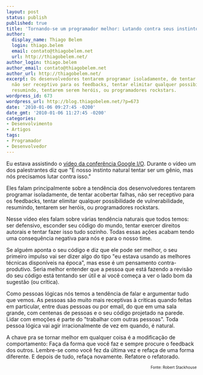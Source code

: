 ```yaml
---
layout: post
status: publish
published: true
title: 'Tornando-se um programador melhor: Lutando contra seus instintos'
author:
  display_name: Thiago Belem
  login: thiago.belem
  email: contato@thiagobelem.net
  url: http://thiagobelem.net/
author_login: thiago.belem
author_email: contato@thiagobelem.net
author_url: http://thiagobelem.net/
excerpt: Os desenvolvedores tentarem programar isoladamente, de tentar acobertar felhas,
  não ser receptivo para os feedbacks, tentar elimitar qualquer possibilidade de vulnerabilidade,
  resumindo, tentarem serem heróis, ou programadores rockstars.
wordpress_id: 673
wordpress_url: http://blog.thiagobelem.net/?p=673
date: '2010-01-06 09:27:45 -0200'
date_gmt: '2010-01-06 11:27:45 -0200'
categories:
- Desenvolvimento
- Artigos
tags:
- Programador
- Desenvolvedor
---
```

<p>Eu estava assistindo o <a href="http://code.google.com/intl/de-DE/events/io/2009/sessions/MythGeniusProgrammer.html" target="_blank">vídeo da conferência Google I/O</a>. Durante o vídeo um dos palestrantes diz que "É nosso instinto natural tentar ser um gênio, mas nós precisamos lutar contra isso."</p>
<p>Eles falam principalmente sobre a tendência dos desenvolvedores tentarem programar isoladamente, de tentar acobertar falhas, não ser receptivo para os feedbacks, tentar elimitar qualquer possibilidade de vulnerabilidade, resumindo, tentarem ser heróis, ou programadores rockstars.</p>
<p>Nesse vídeo eles falam sobre várias tendência naturais que todos temos: ser defensivo, esconder seu código do mundo, tentar exercer direitos autorais e tentar fazer isso tudo sozinho. Todas essas ações acabam tendo uma consequência negativa para nós e para o nosso time.</p>
<p>Se alguém aponta o seu código e diz que ele pode ser melhor, o seu primeiro impulso vai ser dizer algo do tipo "eu estava usando as melhores técnicas disponíveis na época", mas esse é um pensamento contra-produtivo. Seria melhor entender que a pessoa que está fazendo a revisão do seu código está tentando ser útil e aí você começa a ver o lado bom da sugestão (ou crítica).</p>
<p>Como pessoas lógicas nós temos a tendência de falar e argumentar tudo que vemos. As pessoas são muito mais receptivas à criticas quando feitas em particular, entre duas pessoas ou por email, do que em uma sala grande, com centenas de pessoas e o seu código projetado na parede. Lidar com emoções é parte do "trabalhar com outras pessoas". Toda pessoa lógica vai agir irracionalmente de vez em quando, é natural.</p>
<p>A chave pra se tornar melhor em qualquer coisa é a modificação de comportamento: Faça da forma que você faz e sempre procure o feedback dos outros. Lembre-se como você fez da última vez e refaça de uma forma diferente. E depois de tudo, refaça novamente. Refatore o refatorado.</p>
<p style="font-size: 10px; text-align: right">Fonte: Robert Stackhouse</p>

